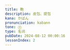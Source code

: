 ```yaml
---
title: 鞄
description: 皮包、提包
kana: かばん
pronunciation: kabann
tone: ⓪
type: 名词
pubDate: 2024-08-12 00:00:16
lessonIndex: 2
---
```

